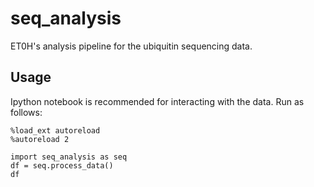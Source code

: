 # seq_analysis

ET0H's analysis pipeline for the ubiquitin sequencing data. 

## Usage

Ipython notebook is recommended for interacting with the data. Run as
follows:

```
%load_ext autoreload
%autoreload 2

import seq_analysis as seq
df = seq.process_data()
df
```
